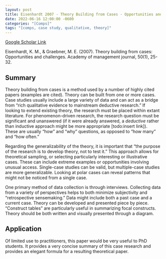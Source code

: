 ```yaml
---
layout: post
title: Eisenhardt 2007 - Theory Building from Cases - Opportunities and Challenges
date: 2022-06-16 12:00:00 -0600
categories: "[Comps]"
tags: "[comps, case study, qualitative, theory]"
---
```

[Google Scholar Link](https://scholar.google.com/scholar?hl=en&as_sdt=0%2C45&q=Theory+Building+From+Cases%3A+Opportunities+And+Challenges&btnG=)

Eisenhardt, K. M., & Graebner, M. E. (2007). Theory building from cases: Opportunities and challenges. Academy of management journal, 50(1), 25-32.

## Summary
Theory building from cases is a method used by a number of highly cited papers (examples are cited).  Theory can be built from one or more cases.  Case studies usually include a large variety of data and can act as a bridge from “rich qualitative evidence to mainstream deductive research.”  If looking to extend existing theory, the research must be placed within extant literature.  For phenomenon-driven research, the research question must be significant and unanswered (if it were already answered, a _deductive_ rather than inductive approach might be more appropriate [todo:insert link]).  These are usually “how” and “why” questions, as opposed to “how many” and “how often.”

Regarding the generalizability of the theory, it is important that “the purpose of the research is to develop theory, not to test it.”  This approach allows for theoretical sampling, or selecting particularly interesting or illustrative cases.  These can include extreme examples or opportunities involving unusual access.  Single-case studies can be valid, but multiple-case studies are more generalizable.  Looking at polar cases can reveal patterns that might not be noticed from a single case.

One primary method of data collection is through interviews.  Collecting data from a variety of perspectives helps to both minimize subjectivity and “retrospective sensemaking.”  Data might include both a past case and a current case.  Theory can be developed and presented piece by piece.  “Construct tables” are particularly useful in summarizing focal constructs.  Theory should be both written and visually presented through a diagram.

## Application
Of limited use to practitioners, this paper would be very useful to PhD students.  It provides a very concise summary of this case research and provides an elegant formula for a resulting theoretical paper.